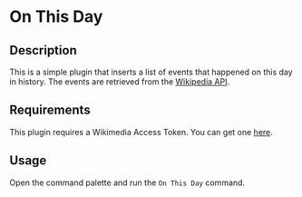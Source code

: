 # On This Day

## Description

This is a simple plugin that inserts a list of events that happened on this day in history. The events are retrieved from the [Wikipedia API](https://api.wikimedia.org/wiki/Feed_API/Reference/On_this_day).

## Requirements

This plugin requires a Wikimedia Access Token. You can get one [here](https://api.wikimedia.org/wiki/Authentication#Personal_API_tokens).

## Usage

Open the command palette and run the `On This Day` command.

